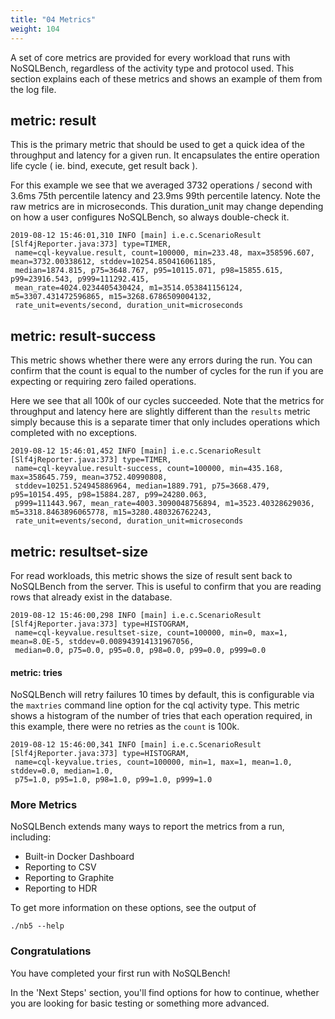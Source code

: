 ```yaml
---
title: "04 Metrics"
weight: 104
---
```


A set of core metrics are provided for every workload that runs with NoSQLBench, regardless of the activity type and
protocol used. This section explains each of these metrics and shows an example of them from the log file.

## metric: result

This is the primary metric that should be used to get a quick idea of the throughput and latency for a given run. It
encapsulates the entire operation life cycle ( ie. bind, execute, get result back ).

For this example we see that we averaged 3732 operations / second with 3.6ms 75th percentile latency and 23.9ms 99th
percentile latency. Note the raw metrics are in microseconds. This duration_unit may change depending on how a user
configures NoSQLBench, so always double-check it.

```
2019-08-12 15:46:01,310 INFO [main] i.e.c.ScenarioResult [Slf4jReporter.java:373] type=TIMER,
 name=cql-keyvalue.result, count=100000, min=233.48, max=358596.607, mean=3732.00338612, stddev=10254.850416061185,
 median=1874.815, p75=3648.767, p95=10115.071, p98=15855.615, p99=23916.543, p999=111292.415,
 mean_rate=4024.0234405430424, m1=3514.053841156124, m5=3307.431472596865, m15=3268.6786509004132,
 rate_unit=events/second, duration_unit=microseconds
```

## metric: result-success

This metric shows whether there were any errors during the run. You can confirm that the count is equal to the number of
cycles for the run if you are expecting or requiring zero failed operations.

Here we see that all 100k of our cycles succeeded. Note that the metrics for throughput and latency here are slightly
different than the `results` metric simply because this is a separate timer that only includes operations which
completed with no exceptions.

```
2019-08-12 15:46:01,452 INFO [main] i.e.c.ScenarioResult [Slf4jReporter.java:373] type=TIMER,
 name=cql-keyvalue.result-success, count=100000, min=435.168, max=358645.759, mean=3752.40990808,
 stddev=10251.524945886964, median=1889.791, p75=3668.479, p95=10154.495, p98=15884.287, p99=24280.063,
 p999=111443.967, mean_rate=4003.3090048756894, m1=3523.40328629036, m5=3318.8463896065778, m15=3280.480326762243,
 rate_unit=events/second, duration_unit=microseconds
```

## metric: resultset-size

For read workloads, this metric shows the size of result sent back to NoSQLBench from the server. This is useful to
confirm that you are reading rows that already exist in the database.

```
2019-08-12 15:46:00,298 INFO [main] i.e.c.ScenarioResult [Slf4jReporter.java:373] type=HISTOGRAM,
 name=cql-keyvalue.resultset-size, count=100000, min=0, max=1, mean=8.0E-5, stddev=0.008943914131967056,
 median=0.0, p75=0.0, p95=0.0, p98=0.0, p99=0.0, p999=0.0
```

#### metric: tries

NoSQLBench will retry failures 10 times by default, this is configurable via the `maxtries` command line option for the
cql activity type. This metric shows a histogram of the number of tries that each operation required, in this example,
there were no retries as the `count` is 100k.

```
2019-08-12 15:46:00,341 INFO [main] i.e.c.ScenarioResult [Slf4jReporter.java:373] type=HISTOGRAM,
 name=cql-keyvalue.tries, count=100000, min=1, max=1, mean=1.0, stddev=0.0, median=1.0,
 p75=1.0, p95=1.0, p98=1.0, p99=1.0, p999=1.0
```

### More Metrics

NoSQLBench extends many ways to report the metrics from a run, including:

- Built-in Docker Dashboard
- Reporting to CSV
- Reporting to Graphite
- Reporting to HDR

To get more information on these options, see the output of

    ./nb5 --help

### Congratulations

You have completed your first run with NoSQLBench!

In the 'Next Steps' section, you'll find options for how to continue, whether you are looking for basic testing or
something more advanced.

